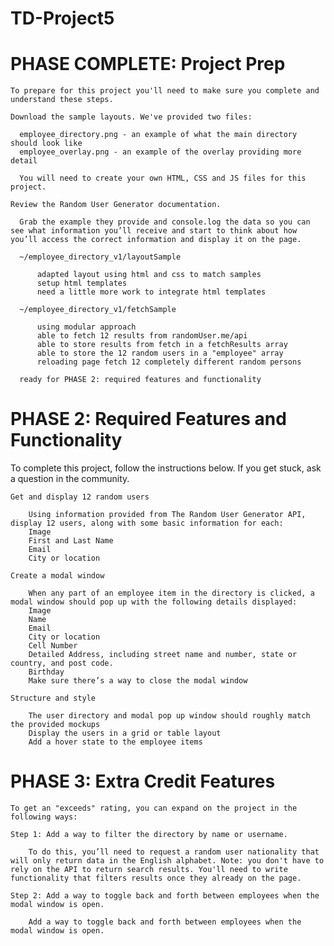 # TD-Project5

# PHASE COMPLETE: Project Prep

    To prepare for this project you'll need to make sure you complete and understand these steps.

    Download the sample layouts. We've provided two files:

      employee_directory.png - an example of what the main directory should look like
      employee_overlay.png - an example of the overlay providing more detail

      You will need to create your own HTML, CSS and JS files for this project.

    Review the Random User Generator documentation.

      Grab the example they provide and console.log the data so you can see what information you’ll receive and start to think about how you’ll access the correct information and display it on the page.

      ~/employee_directory_v1/layoutSample

          adapted layout using html and css to match samples
          setup html templates
          need a little more work to integrate html templates

      ~/employee_directory_v1/fetchSample

          using modular approach
          able to fetch 12 results from randomUser.me/api
          able to store results from fetch in a fetchResults array
          able to store the 12 random users in a "employee" array
          reloading page fetch 12 completely different random persons

      ready for PHASE 2: required features and functionality

# PHASE 2: Required Features and Functionality

  To complete this project, follow the instructions below. If you get stuck, ask a question in the community.

    Get and display 12 random users

        Using information provided from The Random User Generator API, display 12 users, along with some basic information for each:
        Image
        First and Last Name
        Email
        City or location

    Create a modal window

        When any part of an employee item in the directory is clicked, a modal window should pop up with the following details displayed:
        Image
        Name
        Email
        City or location
        Cell Number
        Detailed Address, including street name and number, state or country, and post code.
        Birthday
        Make sure there’s a way to close the modal window

    Structure and style

        The user directory and modal pop up window should roughly match the provided mockups
        Display the users in a grid or table layout
        Add a hover state to the employee items

# PHASE 3: Extra Credit Features

    To get an "exceeds" rating, you can expand on the project in the following ways:

    Step 1: Add a way to filter the directory by name or username.

        To do this, you’ll need to request a random user nationality that will only return data in the English alphabet. Note: you don't have to rely on the API to return search results. You'll need to write functionality that filters results once they already on the page.

    Step 2: Add a way to toggle back and forth between employees when the modal window is open.

        Add a way to toggle back and forth between employees when the modal window is open.
